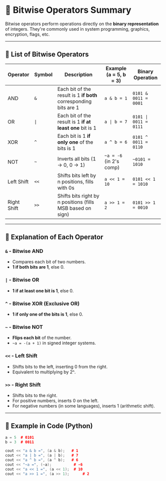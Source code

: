 # 🧮 Bitwise Operators Summary

Bitwise operators perform operations directly on the **binary representation** of integers. They're commonly used in system programming, graphics, encryption, flags, etc.

---

## 🔹 List of Bitwise Operators

| Operator | Symbol | Description                                                    | Example (a = 5, b = 3)     | Binary Operation          |
|----------|--------|----------------------------------------------------------------|-----------------------------|---------------------------|
| AND      | `&`    | Each bit of the result is 1 **if both** corresponding bits are 1 | `a & b = 1`                | `0101 & 0011 = 0001`      |
| OR       | `\|`   | Each bit of the result is 1 **if at least one** bit is 1         | `a \| b = 7`               | `0101 \| 0011 = 0111`     |
| XOR      | `^`    | Each bit is 1 **if only one** of the bits is 1                  | `a ^ b = 6`                | `0101 ^ 0011 = 0110`      |
| NOT      | `~`    | Inverts all bits (1 → 0, 0 → 1)                                  | `~a = -6` (in 2's comp)    | `~0101 = 1010`            |
| Left Shift | `<<` | Shifts bits left by n positions, fills with 0s                  | `a << 1 = 10`              | `0101 << 1 = 1010`        |
| Right Shift | `>>`| Shifts bits right by n positions (fills MSB based on sign)      | `a >> 1 = 2`               | `0101 >> 1 = 0010`        |

---

## 🔸 Explanation of Each Operator

### `&` - Bitwise AND
- Compares each bit of two numbers.
- **1 if both bits are 1**, else 0.

### `|` - Bitwise OR
- **1 if at least one bit is 1**, else 0.

### `^` - Bitwise XOR (Exclusive OR)
- **1 if only one of the bits is 1**, else 0.

### `~` - Bitwise NOT
- **Flips each bit** of the number.
- `~a = -(a + 1)` in signed integer systems.

### `<<` - Left Shift
- Shifts bits to the left, inserting 0 from the right.
- Equivalent to multiplying by 2ⁿ.

### `>>` - Right Shift
- Shifts bits to the right.
- For positive numbers, inserts 0 on the left.
- For negative numbers (in some languages), inserts 1 (arithmetic shift).

---

## 🧪 Example in Code (Python)

```cpp
a = 5  # 0101
b = 3  # 0011

cout << "a & b =", (a & b);   # 1
cout << "a | b =", (a | b);   # 7
cout << "a ^ b =", (a ^ b);   # 6
cout << "~a =", (~a);          # -6
cout << "a << 1 =", (a << 1);  # 10
cout << "a >> 1 =", (a >> 1);      # 2
